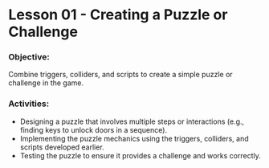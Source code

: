 # Lesson 01 - Creating a Puzzle or Challenge

### Objective:
Combine triggers, colliders, and scripts to create a simple puzzle or challenge in the game.

### Activities:
* Designing a puzzle that involves multiple steps or interactions (e.g., finding keys to unlock doors in a sequence).
* Implementing the puzzle mechanics using the triggers, colliders, and scripts developed earlier.
* Testing the puzzle to ensure it provides a challenge and works correctly.
